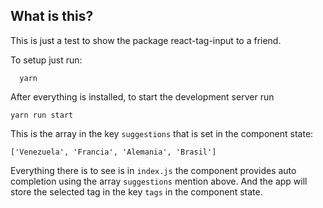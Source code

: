 ## What is this?

This is just a test to show the package react-tag-input to a friend. 

To setup just run:


```
  yarn

```

After everything is installed, to start the development server run

```
yarn run start

```

This is the array in the key `suggestions` that is set in the component state:

```
['Venezuela', 'Francia', 'Alemania', 'Brasil']

```

Everything there is to see is in `index.js` the component provides auto completion using the array `suggestions` mention above. 
And the app will store the selected tag in the key `tags` in the component state.